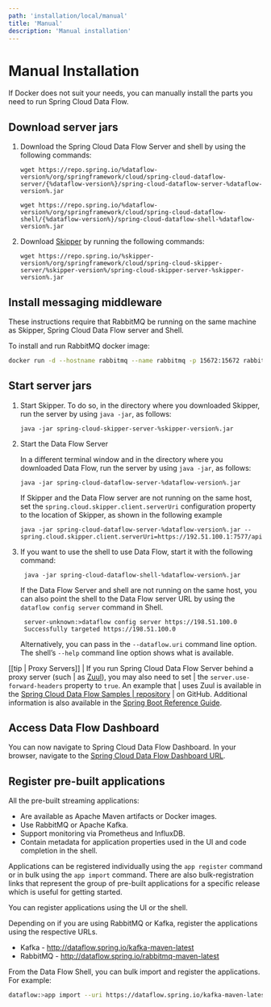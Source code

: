```yaml
---
path: 'installation/local/manual'
title: 'Manual'
description: 'Manual installation'
---
```


# Manual Installation

If Docker does not suit your needs, you can manually install the parts you need to run Spring Cloud Data Flow.

## Download server jars

1.  Download the Spring Cloud Data Flow Server and shell by using the following commands:

        wget https://repo.spring.io/%dataflow-version%/org/springframework/cloud/spring-cloud-dataflow-server/{%dataflow-version%}/spring-cloud-dataflow-server-%dataflow-version%.jar

        wget https://repo.spring.io/%dataflow-version%/org/springframework/cloud/spring-cloud-dataflow-shell/{%dataflow-version%}/spring-cloud-dataflow-shell-%dataflow-version%.jar

2.  Download [Skipper](https://cloud.spring.io/spring-cloud-skipper/) by running the
    following commands:

        wget https://repo.spring.io/%skipper-version%/org/springframework/cloud/spring-cloud-skipper-server/%skipper-version%/spring-cloud-skipper-server-%skipper-version%.jar

## Install messaging middleware

These instructions require that RabbitMQ be running on the same machine as Skipper, Spring Cloud Data Flow server and Shell.

To install and run RabbitMQ docker image:

```bash
docker run -d --hostname rabbitmq --name rabbitmq -p 15672:15672 rabbitmq:3.7.14-management
```

## Start server jars

1.  Start Skipper. To do so, in the
    directory where you downloaded Skipper, run the server by using
    `java -jar`, as follows:

        java -jar spring-cloud-skipper-server-%skipper-version%.jar

2.  Start the Data Flow Server

    In a different terminal window and in the directory where you
    downloaded Data Flow, run the server by using `java -jar`, as
    follows:

        java -jar spring-cloud-dataflow-server-%dataflow-version%.jar

    If Skipper and the Data Flow server are not running on the same
    host, set the `spring.cloud.skipper.client.serverUri` configuration
    property to the location of Skipper, as shown in the following
    example

        java -jar spring-cloud-dataflow-server-%dataflow-version%.jar --spring.cloud.skipper.client.serverUri=https://192.51.100.1:7577/api

3.  If you want to use the shell to use Data Flow, start it with the following command:

         java -jar spring-cloud-dataflow-shell-%dataflow-version%.jar

    If the Data Flow Server and shell are not running on the same host, you can also point the shell to the Data Flow server URL by using the `dataflow config server` command in Shell.

         server-unknown:>dataflow config server https://198.51.100.0
         Successfully targeted https://198.51.100.0

    Alternatively, you can pass in the `--dataflow.uri` command line option. The shell’s `--help` command line option shows what is available.

[[tip | Proxy Servers]]
| If you run Spring Cloud Data Flow Server behind a proxy server (such
| as [Zuul](https://github.com/Netflix/zuul)), you may also need to set
| the `server.use-forward-headers` property to `true`. An example that
| uses Zuul is available in the [Spring Cloud Data Flow Samples
| repository](https://github.com/spring-cloud/spring-cloud-dataflow-samples/tree/master/dataflow-zuul)
| on GitHub. Additional information is also available in the [Spring Boot Reference Guide](https://docs.spring.io/spring-boot/docs/current/reference/htmlsingle/#howto-use-tomcat-behind-a-proxy-server).

## Access Data Flow Dashboard

You can now navigate to Spring Cloud Data Flow Dashboard. In your browser, navigate to the [Spring Cloud Data
Flow Dashboard URL](http://localhost:9393/dashboard).

## Register pre-built applications

<!-- **TODO feels like this can go in some generic section** -->

All the pre-built streaming applications:

- Are available as Apache Maven artifacts or Docker images.
- Use RabbitMQ or Apache Kafka.
- Support monitoring via Prometheus and InfluxDB.
- Contain metadata for application properties used in the UI and code completion in the shell.

Applications can be registered individually using the `app register` command or in bulk using the `app import` command.
There are also bulk-registration links that represent the group of pre-built applications for a specific release which is useful for getting started.

You can register applications using the UI or the shell.

Depending on if you are using RabbitMQ or Kafka, register the applications using the respective URLs.

- Kafka - http://dataflow.spring.io/kafka-maven-latest
- RabbitMQ - http://dataflow.spring.io/rabbitmq-maven-latest

From the Data Flow Shell, you can bulk import and register the applications. For example:

```bash
dataflow:>app import --uri https://dataflow.spring.io/kafka-maven-latest
```
